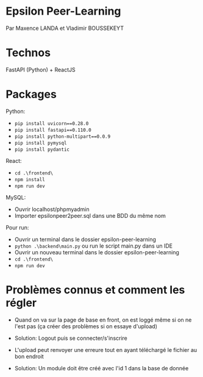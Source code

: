 # Epsilon Peer-Learning

Par Maxence LANDA et Vladimir BOUSSEKEYT

# Technos

FastAPI (Python) + ReactJS

# Packages


Python:
- ```pip install uvicorn==0.28.0```
- ```pip install fastapi==0.110.0```
- ```pip install python-multipart==0.0.9```
- ```pip install pymysql```
- ```pip install pydantic```

React:

- `cd .\frontend\`
- `npm install`
- `npm run dev`

MySQL:
- Ouvrir localhost/phpmyadmin
- Importer epsilonpeer2peer.sql dans une BDD du même nom

Pour run:


- Ouvrir un terminal dans le dossier epsilon-peer-learning
- `python .\backend\main.py` ou run le script main.py dans un IDE
- Ouvrir un nouveau terminal dans le dossier epsilon-peer-learning
- `cd .\frontend\`
- `npm run dev`

# Problèmes connus et comment les régler
- Quand on va sur la page de base en front, on est loggé même si on ne l'est pas (ça créer des problèmes si on essaye d'upload)
- Solution: Logout puis se connecter/s'inscrire

- L'upload peut renvoyer une erreure tout en ayant téléchargé le fichier au bon endroit
- Solution: Un module doit être créé avec l'id 1 dans la base de donnée
